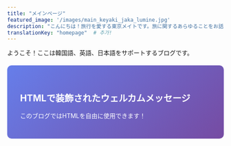 ```yaml
---
title: "メインページ"
featured_image: '/images/main_keyaki_jaka_lumine.jpg'
description: "こんにちは！旅行を愛する東京メイトです。旅に関するあらゆることをお話しします。"
translationKey: "homepage"  # 추가!
---
```


ようこそ！ここは韓国語、英語、日本語をサポートするブログです。

<div style="background: linear-gradient(135deg, #667eea 0%, #764ba2 100%); color: white; padding: 30px; border-radius: 10px; margin: 20px 0;">
<h2>HTMLで装飾されたウェルカムメッセージ</h2>
<p>このブログではHTMLを自由に使用できます！</p>
</div>